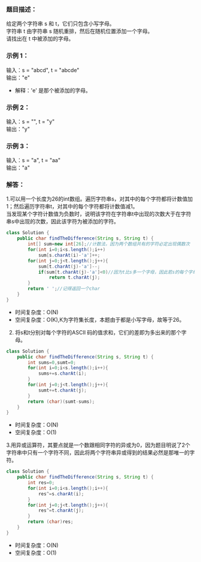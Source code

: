 ### 题目描述：   
给定两个字符串 s 和 t，它们只包含小写字母。   
字符串 t 由字符串 s 随机重排，然后在随机位置添加一个字母。   
请找出在 t 中被添加的字母。   


### 示例 1：    
输入：s = "abcd", t = "abcde"   
输出："e"   
* 解释：'e' 是那个被添加的字母。   

### 示例 2：   
输入：s = "", t = "y"    
输出："y"   

### 示例 3：   
输入：s = "a", t = "aa"    
输出："a"   

### 解答：   
1.可以用一个长度为26的int数组。遍历字符串s，对其中的每个字符都将计数值加1；然后遍历字符串t，对其中的每个字符都将计数值减1。   
当发现某个字符计数值为负数时，说明该字符在字符串t中出现的次数大于在字符串s中出现的次数，因此该字符为被添加的字符。
```java
class Solution {
    public char findTheDifference(String s, String t) {
        int[] sum=new int[26];//计数法，因为两个数组共有的字符必定出现偶数次
        for(int i=0;i<s.length();i++)
            sum[s.charAt(i)-'a']++;
        for(int j=0;j<t.length();j++){
            sum[t.charAt(j)-'a']--;
            if(sum[t.charAt(j)-'a']<0)//因为t比s多一个字母，因此若s的每个字母都在sum+1而t的每个字母都在sum-1，最后必定会有小于0的位置。
                return t.charAt(j);
        }
        return ' ';//记得返回一个char
    }
}
```
* 时间复杂度：O(N)    
* 空间复杂度：O(K),K为字符集长度，本题由于都是小写字母，故等于26。
2. 将s和t分别对每个字符的ASCII 码的值求和，它们的差即为多出来的那个字母。   
```java
class Solution {
    public char findTheDifference(String s, String t) {
        int sums=0,sumt=0;
        for(int i=0;i<s.length();i++){
            sums+=s.charAt(i);
        }
        for(int j=0;j<t.length();j++){
            sumt+=t.charAt(j);
        }
        return (char)(sumt-sums);
    }
}
```
* 时间复杂度：O(N)    
* 空间复杂度：O(1)     

3.用异或运算符，其要点就是一个数跟相同字符的异或为0，因为题目明说了2个字符串中只有一个字符不同，因此将两个字符串异或得到的结果必然是那唯一的字符。    
```java
class Solution {
    public char findTheDifference(String s, String t) {
        int res=0;
        for(int i=0;i<s.length();i++){
            res^=s.charAt(i);
        }
        for(int j=0;j<t.length();j++){
            res^=t.charAt(j);
        }
        return (char)res;
    }
}
```
* 时间复杂度：O(N)    
* 空间复杂度：O(1)  

